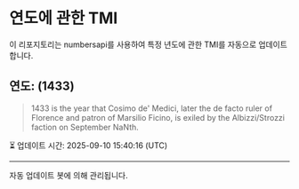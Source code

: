 
# 연도에 관한 TMI

이 리포지토리는 numbersapi를 사용하여 특정 년도에 관한 TMI를 자동으로 업데이트합니다.

## 연도: (1433)
> 1433 is the year that Cosimo de' Medici, later the de facto ruler of Florence and patron of Marsilio Ficino, is exiled by the Albizzi/Strozzi faction on September NaNth.

⏳ 업데이트 시간: 2025-09-10 15:40:16 (UTC)

---
자동 업데이트 봇에 의해 관리됩니다.
